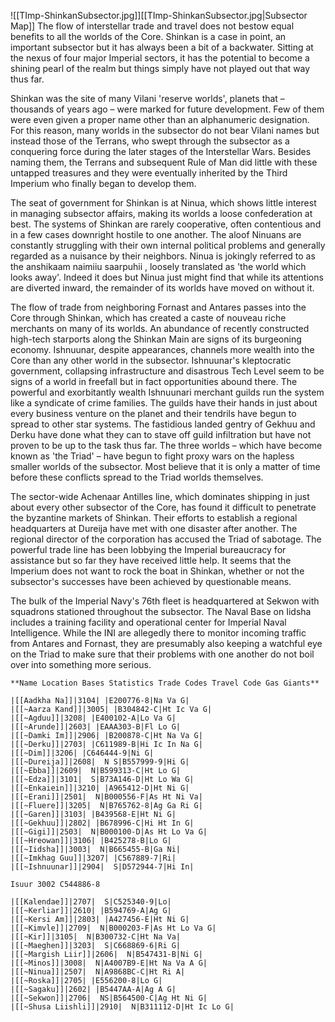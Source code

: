 ![[TImp-ShinkanSubsector.jpg]][[TImp-ShinkanSubsector.jpg|Subsector Map]]
The flow of interstellar trade and travel does not bestow equal benefits to all the worlds of the Core. Shinkan is a case in point, an important subsector but it has always been a bit of a backwater. Sitting at the nexus of four major Imperial sectors, it has the potential to become a shining pearl of the realm but things simply have not played out that way thus far.

Shinkan was the site of many Vilani 'reserve worlds', planets that – thousands of years ago – were marked for future development. Few of them were even given a proper name other than an alphanumeric designation. For this reason, many worlds in the subsector do not bear Vilani names but instead those of the Terrans, who swept through the subsector as a conquering force during the later stages of the Interstellar Wars. Besides naming them, the Terrans and subsequent Rule of Man did little with these untapped treasures and they were eventually inherited by the Third Imperium who finally began to develop them.

The seat of government for Shinkan is at Ninua, which shows little interest in managing subsector affairs, making its worlds a loose confederation at best. The systems of Shinkan are rarely cooperative, often contentious and in a few cases downright hostile to one another. The aloof Ninuans are constantly struggling with their own internal political problems and generally regarded as a nuisance by their neighbors. Ninua is jokingly referred to as the anshikaam naimiiu saarpuhii , loosely translated as 'the world which looks away'. Indeed it does but Ninua just might find that while its attentions are diverted inward, the remainder of its worlds have moved on without it.

The flow of trade from neighboring Fornast and Antares passes into the Core through Shinkan, which has created a caste of nouveau riche merchants on many of its worlds. An abundance of recently constructed high-tech starports along the Shinkan Main are signs of its burgeoning economy. Ishnuunar, despite appearances, channels more wealth into the Core than any other world in the subsector. Ishnuunar's kleptocratic government, collapsing infrastructure and disastrous Tech Level seem to be signs of a world in freefall but in fact opportunities abound there. The powerful and exorbitantly wealth Ishnuunari merchant guilds run the system like a syndicate of crime families. The guilds have their hands in just about every business venture on the planet and their tendrils have begun to spread to other star systems. The fastidious landed gentry of Gekhuu and Derku have done what they can to stave off guild infiltration but have not proven to be up to the task thus far. The three worlds – which have become known as 'the Triad' – have begun to fight proxy wars on the hapless smaller worlds of the subsector. Most believe that it is only a matter of time before these conflicts spread to the Triad worlds themselves.

The sector-wide Achenaar Antilles line, which dominates shipping in just about every other subsector of the Core, has found it difficult to penetrate the byzantine markets of Shinkan. Their efforts to establish a regional headquarters at Dureija have met with one disaster after another. The regional director of the corporation has accused the Triad of sabotage. The powerful trade line has been lobbying the Imperial bureaucracy for assistance but so far they have received little help. It seems that the Imperium does not want to rock the boat in Shinkan, whether or not the subsector's successes have been achieved by questionable means.

The bulk of the Imperial Navy's 76th fleet is headquartered at Sekwon with squadrons stationed throughout the subsector. The Naval Base on Iidsha includes a training facility and operational center for Imperial Naval Intelligence. While the INI are allegedly there to monitor incoming traffic from Antares and Fornast, they are presumably also keeping a watchful eye on the Triad to make sure that their problems with one another do not boil over into something more serious.

```
**Name Location Bases Statistics Trade Codes Travel Code Gas Giants**

|[[Aadkha Na]]|3104| |E200776-8|Na Va G|
|[[~Aarza Kand]]|3005| |B304842-C|Ht Ic Va G|
|[[~Agduu]]|3208| |E400102-A|Lo Va G|
|[[~Arunde]]|2603| |EAAA303-B|Fl Lo G|
|[[~Damki Im]]|2906| |B200878-C|Ht Na Va G|
|[[~Derku]]|2703| |C611989-B|Hi Ic In Na G|
|[[~Dim]]|3206| |C646444-9|Ni G|
|[[~Dureija]]|2608|  N S|B557999-9|Hi G|
|[[~Ebba]]|2609|  N|B599313-C|Ht Lo G|
|[[~Edza]]|3101|  S|B73A146-D|Ht Lo Wa G|
|[[~Enkaiein]]|3210| |A965412-D|Ht Ni G|
|[[~Erani]]|2501|  N|B000556-F|As Ht Ni Va|
|[[~Fluere]]|3205|  N|B765762-8|Ag Ga Ri G|
|[[~Garen]]|3103| |B439568-E|Ht Ni G|
|[[~Gekhuu]]|2802| |B678996-C|Hi Ht In G|
|[[~Gigi]]|2503|  N|B000100-D|As Ht Lo Va G|
|[[~Hreowan]]|3106| |B425278-B|Lo G|
|[[~Iidsha]]|3003|  N|B665455-B|Ga Ni|
|[[~Imkhag Guu]]|3207| |C567889-7|Ri|
|[[~Ishnuunar]]|2904|  S|D572944-7|Hi In|

Isuur 3002 C544886-8

|[[Kalendae]]|2707|  S|C525340-9|Lo|
|[[~Kerliar]]|2610| |B594769-A|Ag G|
|[[~Kersi Am]]|2803| |A427456-E|Ht Ni G|
|[[~Kimvle]]|2709|  N|B000203-F|As Ht Lo Va G|
|[[~Kir]]|3105|  N|B300732-C|Ht Na Va|
|[[~Maeghen]]|3203|  S|C668869-6|Ri G|
|[[~Margish Liir]]|2606|  N|B547431-B|Ni G|
|[[~Minos]]|3008|  N|A4007B9-E|Ht Na Va A G|
|[[~Ninua]]|2507|  N|A9868BC-C|Ht Ri A|
|[[~Roska]]|2705| |E556200-8|Lo G|
|[[~Sagaku]]|2602| |B5447AA-A|Ag A G|
|[[~Sekwon]]|2706|  NS|B564500-C|Ag Ht Ni G|
|[[~Shusa Liishli]]|2910|  N|B311112-D|Ht Ic Lo G|

